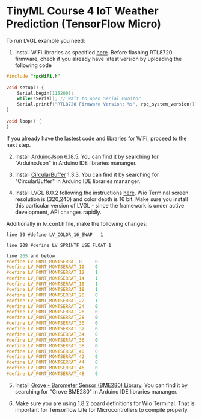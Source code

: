 # TinyML Course 4 IoT Weather Prediction (TensorFlow Micro)

To run LVGL example you need:

1) Install WiFi libraries as specified [here](https://wiki.seeedstudio.com/Wio-Terminal-Network-Overview/). Before flashing RTL8720 firmware, check if you already have latest version by uploading the following code

```C
#include "rpcWiFi.h"
 
void setup() {
    Serial.begin(115200);
    while(!Serial); // Wait to open Serial Monitor
    Serial.printf("RTL8720 Firmware Version: %s", rpc_system_version());
}
 
void loop() {
}
```
If you already have the lastest code and libraries for WiFi, proceed to the next step.

2) Install [ArduinoJson](https://github.com/bblanchon/ArduinoJson) 6.18.5. You can find it by searching for "ArduinoJson" in Arduino IDE libraries mananger.

3) Install [CircularBuffer](https://github.com/rlogiacco/CircularBuffer) 1.3.3. You can find it by searching for "CircularBuffer" in Arduino IDE libraries mananger.

4) Install LVGL 8.0.2 following the instructions [here](https://docs.lvgl.io/8/). Wio Terminal screen resolution is (320,240) and color depth is 16 bit. Make sure you install this particular version of LVGL - since the framework is under active development, API changes rapidly.

Additionally in lv_conf.h file, make the following changes:

```line 30 #define LV_COLOR_16_SWAP   1```

```line 208 #define LV_SPRINTF_USE_FLOAT 1```

```C
line 265 and below
#define LV_FONT_MONTSERRAT_8     0
#define LV_FONT_MONTSERRAT_10    0
#define LV_FONT_MONTSERRAT_12    1
#define LV_FONT_MONTSERRAT_14    1
#define LV_FONT_MONTSERRAT_16    1
#define LV_FONT_MONTSERRAT_18    1
#define LV_FONT_MONTSERRAT_20    0
#define LV_FONT_MONTSERRAT_22    1
#define LV_FONT_MONTSERRAT_24    0
#define LV_FONT_MONTSERRAT_26    0
#define LV_FONT_MONTSERRAT_28    0
#define LV_FONT_MONTSERRAT_30    0
#define LV_FONT_MONTSERRAT_32    0
#define LV_FONT_MONTSERRAT_34    0
#define LV_FONT_MONTSERRAT_36    0
#define LV_FONT_MONTSERRAT_38    0
#define LV_FONT_MONTSERRAT_40    0
#define LV_FONT_MONTSERRAT_42    0
#define LV_FONT_MONTSERRAT_44    0
#define LV_FONT_MONTSERRAT_46    0
#define LV_FONT_MONTSERRAT_48    0
```

5) Install [Grove - Barometer Sensor (BME280) Library](https://github.com/Seeed-Studio/Grove_BME280). You can find it by searching for "Grove BME280" in Arduino IDE libraries mananger.

6) Make sure you are using 1.8.2 board definitions for WIo Terminal. That is important for Tensorflow Lite for Microcontrollers to compile properly.


